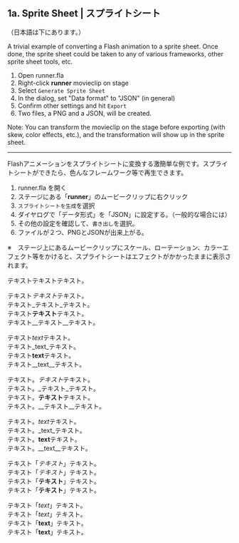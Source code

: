 1a. Sprite Sheet | スプライトシート
----

（日本語は下にあります。）

A trivial example of converting a Flash animation to a sprite sheet. Once done, the sprite sheet could be taken to any of various frameworks, other sprite sheet tools, etc.

 1. Open runner.fla
 1. Right-click **runner** movieclip on stage
 1. Select `Generate Sprite Sheet`
 1. In the dialog, set "Data format" to "JSON" (in general)
 1. Confirm other settings and hit `Export`
 1. Two files, a PNG and a JSON, will be created.

Note: You can transform the movieclip on the stage before exporting (with skew, color effects, etc.), and the transformation will show up in the sprite sheet.

---

Flashアニメーションをスプライトシートに変換する激簡単な例です。スプライトシートができたら、色んなフレームワーク等で再生できます。

 1. runner.fla を開く
 1. ステージにある「**runner**」のムービークリップに右クリック
 1. `スプライトシートを生成`を選択
 1. ダイヤログで「データ形式」を「JSON」に設定する。（一般的な場合には）
 1. その他の設定を確認して、`書き出し`を選択。
 1. ファイルが２つ、PNGとJSONが出来上がる。

※　ステージ上にあるムービークリップにスケール、ローテーション、カラーエフェクト等をかけると、スプライトシートはエフェクトがかかったままに表示されます。

テキストテキストテキスト。  

テキスト*テキスト*テキスト。  
テキスト_テキスト_テキスト。  
テキスト**テキスト**テキスト。  
テキスト__テキスト__テキスト。  

テキスト*text*テキスト。  
テキスト_text_テキスト。  
テキスト**text**テキスト。  
テキスト__text__テキスト。  

テキスト。*テキスト*テキスト。  
テキスト。_テキスト_テキスト。  
テキスト。**テキスト**テキスト。  
テキスト。__テキスト__テキスト。  

テキスト。*text*テキスト。  
テキスト。_text_テキスト。  
テキスト。**text**テキスト。  
テキスト。__text__テキスト。  

テキスト「*テキスト*」テキスト。  
テキスト「_テキスト_」テキスト。  
テキスト「**テキスト**」テキスト。  
テキスト「__テキスト__」テキスト。  

テキスト「*text*」テキスト。  
テキスト「_text_」テキスト。  
テキスト「**text**」テキスト。  
テキスト「__text__」テキスト。  

